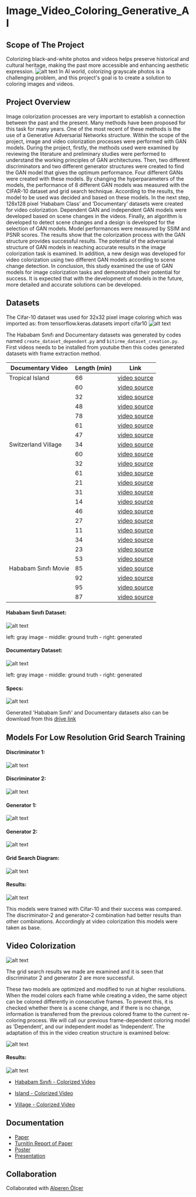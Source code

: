 # Image_Video_Coloring_Generative_AI
## Scope of The Project 
Colorizing black-and-white photos and videos helps preserve historical and cultural heritage, making the past more accessible and enhancing aesthetic expression. 
![alt text](Images/Ataturk.png)
In AI world, colorizing grayscale photos is a challenging problem, and this project's goal is to create a solution to coloring images and videos.

## Project Overview
Image colorization processes are very important to establish a connection between the past and the present. Many methods have been proposed for this task for many years. One of the most recent of these methods is the use of a Generative Adversarial Networks structure. Within the scope of the project, image and video colorization processes were performed with GAN models. During the project, firstly, the methods used were examined by reviewing the literature and preliminary studies were performed to understand the working principles of GAN architectures. Then, two different discriminators and two different generator structures were created to find the GAN model that gives the optimum performance. Four different GANs were created with these models. By changing the hyperparameters of the models, the performance of 8 different GAN models was measured with the CIFAR-10 dataset and grid search technique. According to the results, the model to be used was decided and based on these models. In the next step, 128x128 pixel ’Hababam Class’ and ’Documentary’ datasets were created for video colorization. Dependent GAN and independent GAN models were developed based on scene changes in the videos. Finally, an algorithm is developed to detect scene changes and a design is developed for the selection of GAN models. Model performances were measured by SSIM and PSNR scores. The results show that the colorization process with the GAN structure provides successful results. The potential of the adversarial structure of GAN models in reaching accurate results in the image colorization task is examined. In addition, a new design was developed for video colorization using two different GAN models according to scene change detection. In conclusion, this study examined the use of GAN models for image colorization tasks and demonstrated their potential for success. It is expected that with the development of models in the future, more detailed and accurate solutions can be developed.

## Datasets
The Cifar-10 dataset was used for 32x32 pixel image coloring which was imported as:
from tensorflow.keras.datasets import cifar10
![alt text](Images/io_cifar.png)

The Hababam Sınıfı and Documentary datasets was generated by codes named `create_dataset_dependent.py` and `bitirme_dataset_creation.py`. First videos needs to be installed from youtube then this codes generated datasets with frame extraction method.

| Documentary Video | Length (min) | Link                                           |
|-------------------|--------------|------------------------------------------------|
| Tropical Island   | 66           | [video source](https://www.youtube.com/watch?v=RvZFYE5jo1M)  |
|                   | 60           | [video source](https://www.youtube.com/watch?v=QHoG2ZcWA_I)  |
|                   | 32           | [video source](https://www.youtube.com/watch?v=Y9NX0gxIkso)  |
|                   | 48           | [video source](https://www.youtube.com/watch?v=-P-wROJHXNA) |
|                   | 78           | [video source](https://www.youtube.com/watch?v=Lg5tDnxI9a0)  |
|                   | 61           | [video source](https://www.youtube.com/watch?v=onOEns_MnC4)  |
|                   | 47           | [video source](https://www.youtube.com/watch?v=SYIEFsP8Hy0)  |
| Switzerland Village | 34         | [video source](https://www.youtube.com/watch?v=vptRpH-EZzo)  |
|                      | 60         | [video source](https://www.youtube.com/watch?v=XWCjWDnwsv0)  |
|                      | 32         | [video source](https://www.youtube.com/watch?v=tIPrF6QnwGk)  |
|                      | 61         | [video source](https://www.youtube.com/watch?v=E-lUppr5s80)  |
|                      | 21         | [video source](https://www.youtube.com/watch?v=kXzheoOk-M0)  |
|                      | 31         | [video source](https://www.youtube.com/watch?v=q4Fl5iCGD5I)  |
|                      | 14         | [video source](https://www.youtube.com/watch?v=g1tF1v1MSAM)  |
|                      | 46         | [video source](https://www.youtube.com/watch?v=8mSG40o-iJ0&t=1577s) |
|                      | 27         | [video source](https://www.youtube.com/watch?v=XWMYn71MEZ4)  |
|                      | 11         | [video source](https://www.youtube.com/watch?v=ImTqvWxc2Fo)  |
|                      | 34         | [video source](https://www.youtube.com/watch?v=qLlh-aAqwNw)  |
|                      | 23         | [video source](https://www.youtube.com/watch?v=ZpFn9CoABLY)  |
|                      | 53         | [video source](https://www.youtube.com/watch?v=Bq4rmeIvJbs)  |
| Hababam Sınıfı Movie | 85        | [video source](https://www.youtube.com/watch?v=hf2-8MRPGu8&list=PLh4w83c2KrcGAfaBRR_APWzT6r0j4IXVq&index=1&pp=iAQB) |
|                        | 92        | [video source](https://www.youtube.com/watch?v=6M2N1dztNU0&list=PLh4w83c2KrcGAfaBRR_APWzT6r0j4IXVq&index=2&pp=iAQB) |
|                        | 95        | [video source](https://www.youtube.com/watch?v=4rAnNKCxlnc&list=PLh4w83c2KrcGAfaBRR_APWzT6r0j4IXVq&index=3&pp=iAQB) |
|                        | 87        | [video source](https://www.youtube.com/watch?v=QzUIVhJu0jQ&list=PLh4w83c2KrcGAfaBRR_APWzT6r0j4IXVq&index=4&pp=iAQB) |
#### Hababam Sınıfı Dataset:
![alt text](Images/io_hababam_independent.png)

left: gray image - middle: ground truth - right: generated
#### Documentary Dataset:
![alt text](Images/io_village_island_independent.png)

left: gray image - middle: ground truth - right: generated

#### Specs:
![alt text](Images/dataset.png)

Generated 'Hababam Sınıfı' and Documentary datasets also can be download from this [drive link](https://drive.google.com/file/d/1sDLAGshW12v1SpvYLyGNlHryGSNXJD54/view?usp=sharing)

## Models For Low Resolution Grid Search Training
#### Discriminator 1:

![alt text](Images/disc1.PNG) 
#### Discriminator 2:

![alt text](Images/disc2.PNG) 
#### Generator 1:

![alt text](Images/gen1.PNG)
#### Generator 2:

![alt text](Images/gen2.PNG) 

#### Grid Search Diagram:

![alt text](Images/image_steps.png)

#### Results:
![alt text](Images/grid_search_metric_table.png)

This models were trained with Cifar-10 and their success was compared. The discriminator-2 and generator-2 combination had better results than other combinations. Accordingly at video colorization this models were taken as base.

## Video Colorization

![alt text](Images/video_steps.png)

The grid search results we made are examined and it is seen that discriminator 2 and generator 2 are more successful.

These two models are optimized and modified to run at higher resolutions. When the model colors each frame while creating a video, the same object can be colored differently in consecutive frames. To prevent this, it is checked whether there is a scene change, and if there is no change, information is transferred from the previous colored frame to the current re-coloring process. We will call our previous frame-dependent coloring model as ’Dependent’, and our independent model as ’Independent’. The adaptation of this in the video creation structure is examined below:

![alt text](Images/scene_change.png)

#### Results:

![alt text](Images/result_ytb.png)

- [Hababam Sınıfı - Colorized Video](https://drive.google.com/file/d/1oSKEDODvLJEQZi1mq5UbHO3LSSNfvaXF/view?usp=) 

- [Island - Colorized Video](https://drive.google.com/file/d/1W\_h0QmoZuGdbQSq9S\_stEcw9p-ggDgaA/view?usp=sharing) 

- [Village - Colorized Video](https://drive.google.com/file/d/14HQfcIGf\_brzKGtOWZg9sYzcC1w99L5s/view?usp=sharing) 



## Documentation
- [Paper](Doc/Rapor_20011023_19011038.pdf)
- [Turnitin Report of Paper](Doc/Turnitin_20011023_19011038.pdf)
- [Poster](Doc/Poster_20011023_19011038.pptx)
- [Presentation](Doc/TheSunum.pptx)

## Collaboration
Collaborated with [Alperen Ölçer](https://github.com/Alperenlcr)


